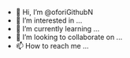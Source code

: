 - 👋 Hi, I’m @oforiGithubN
- 👀 I’m interested in ...
- 🌱 I’m currently learning ...
- 💞️ I’m looking to collaborate on ...
- 📫 How to reach me ...

<!---
oforiGithubN/oforiGithubN is a ✨ special ✨ repository because its `README.md` (this file) appears on your GitHub profile.
You can click the Preview link to take a look at your changes.
--->
